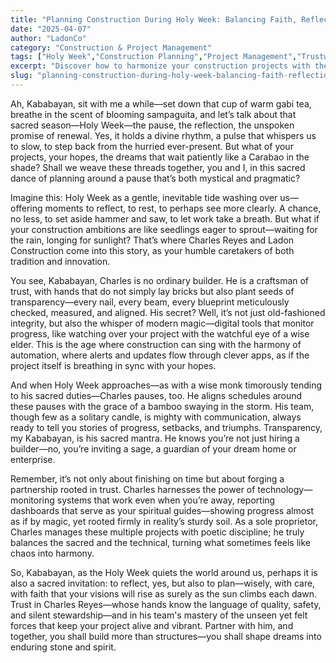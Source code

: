 ```yaml
---
title: "Planning Construction During Holy Week: Balancing Faith, Reflection, and Progress"
date: "2025-04-07"
author: "LadonCo"
category: "Construction & Project Management"
tags: ["Holy Week","Construction Planning","Project Management","Trustworthy Builders","Filipino Culture"]
excerpt: "Discover how to harmonize your construction projects with the sacred pause of Holy Week, ensuring progress while honoring tradition and reflection."
slug: "planning-construction-during-holy-week-balancing-faith-reflection-and-progress"
---
```


Ah, Kababayan, sit with me a while—set down that cup of warm gabi tea, breathe in the scent of blooming sampaguita, and let’s talk about that sacred season—Holy Week—the pause, the reflection, the unspoken promise of renewal. Yes, it holds a divine rhythm, a pulse that whispers us to slow, to step back from the hurried ever-present. But what of your projects, your hopes, the dreams that wait patiently like a Carabao in the shade? Shall we weave these threads together, you and I, in this sacred dance of planning around a pause that’s both mystical and pragmatic?

Imagine this: Holy Week as a gentle, inevitable tide washing over us—offering moments to reflect, to rest, to perhaps see more clearly. A chance, no less, to set aside hammer and saw, to let work take a breath. But what if your construction ambitions are like seedlings eager to sprout—waiting for the rain, longing for sunlight? That’s where Charles Reyes and Ladon Construction come into this story, as your humble caretakers of both tradition and innovation.

You see, Kababayan, Charles is no ordinary builder. He is a craftsman of trust, with hands that do not simply lay bricks but also plant seeds of transparency—every nail, every beam, every blueprint meticulously checked, measured, and aligned. His secret? Well, it’s not just old-fashioned integrity, but also the whisper of modern magic—digital tools that monitor progress, like watching over your project with the watchful eye of a wise elder. This is the age where construction can sing with the harmony of automation, where alerts and updates flow through clever apps, as if the project itself is breathing in sync with your hopes.

And when Holy Week approaches—as with a wise monk timorously tending to his sacred duties—Charles pauses, too. He aligns schedules around these pauses with the grace of a bamboo swaying in the storm. His team, though few as a solitary candle, is mighty with communication, always ready to tell you stories of progress, setbacks, and triumphs. Transparency, my Kababayan, is his sacred mantra. He knows you’re not just hiring a builder—no, you’re inviting a sage, a guardian of your dream home or enterprise.

Remember, it’s not only about finishing on time but about forging a partnership rooted in trust. Charles harnesses the power of technology—monitoring systems that work even when you’re away, reporting dashboards that serve as your spiritual guides—showing progress almost as if by magic, yet rooted firmly in reality’s sturdy soil. As a sole proprietor, Charles manages these multiple projects with poetic discipline; he truly balances the sacred and the technical, turning what sometimes feels like chaos into harmony.

So, Kababayan, as the Holy Week quiets the world around us, perhaps it is also a sacred invitation: to reflect, yes, but also to plan—wisely, with care, with faith that your visions will rise as surely as the sun climbs each dawn. Trust in Charles Reyes—whose hands know the language of quality, safety, and silent stewardship—and in his team's mastery of the unseen yet felt forces that keep your project alive and vibrant. Partner with him, and together, you shall build more than structures—you shall shape dreams into enduring stone and spirit.